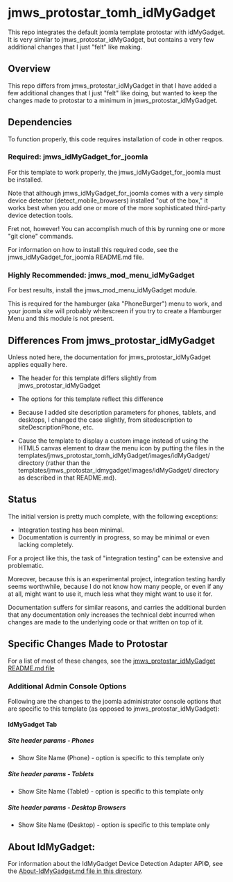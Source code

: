 # jmws_protostar_tomh_idMyGadget
This repo integrates the default joomla template protostar with idMyGadget.  It is very similar to jmws_protostar_idMyGadget, but contains a very few additional changes that I just "felt" like making. 

## Overview
This repo differs from jmws_protostar_idMyGadget in that I have added a few additional changes that I just "felt" like doing, but wanted to keep the changes made to protostar to a minimum in jmws_protostar_idMyGadget.

## Dependencies
To function properly, this code requires installation of code in other reqpos.

### Required: jmws_idMyGadget_for_joomla
For this template to work properly, the jmws_idMyGadget_for_joomla must be installed.

Note that although jmws_idMyGadget_for_joomla comes with a very simple device detector (detect_mobile_browsers) installed "out of the box," it works best when you add one or more of the more sophisticated third-party device detection tools.

Fret not, however!  You can accomplish much of this by running one or more "git clone" commands.

For information on how to install this required code, see the jmws_idMyGadget_for_joomla README.md file.

### Highly Recommended: jmws_mod_menu_idMyGadget
For best results, install the jmws_mod_menu_idMyGadget module.

This is required for the hamburger (aka "PhoneBurger") menu to work, and your joomla site will probably whitescreen if you try to create a Hamburger Menu and this module is not present.

## Differences From jmws_protostar_idMyGadget 
Unless noted here, the documentation for jmws_protostar_idMyGadget applies equally here.

* The header for this template differs slightly from jmws_protostar_idMyGadget 

* The options for this template reflect this difference 

* Because I added site description parameters for phones, tablets, and desktops, I changed the case slightly, from sitedescription to siteDescriptionPhone, etc.

* Cause the template to display a custom image instead of using the HTML5 canvas element to draw the menu icon by putting the files in the templates/jmws_protostar_tomh_idMyGadget/images/idMyGadget/ directory (rather than the templates/jmws_protostar_idmygadget/images/idMyGadget/ directory as described in that README.md).

## Status
The initial version is pretty much complete, with the following exceptions:

* Integration testing has been minimal.
* Documentation is currently in progress, so may be minimal or even lacking completely.

For a project like this, the task of "integration testing" can be extensive and problematic.

Moreover, because this is an experimental project, integration testing hardly seems worthwhile, because I do not know how many people, or even if any at all, might want to use it, much less what they might want to use it for.

Documentation suffers for similar reasons, and carries the additional burden that any documentation only increases the technical debt incurred when changes are made to the underlying code or that written on top of it.

## Specific Changes Made to Protostar
For a list of most of these changes, see the [jmws_protostar_idMyGadget README.md file](https://github.com/tomwhartung/jmws_protostar_idMyGadget/blob/master/README.md)

### Additional Admin Console Options
Following are the changes to the joomla administrator console options that are specific to this template (as opposed to jmws_protostar_idMyGadget):

#### IdMyGadget Tab

##### Site header params - Phones
* Show Site Name (Phone) - option is specific to this template only

##### Site header params - Tablets
* Show Site Name (Tablet) - option is specific to this template only

##### Site header params - Desktop Browsers
* Show Site Name (Desktop) - option is specific to this template only

## About IdMyGadget:

For information about the IdMyGadget Device Detection Adapter API&copy;, see the [About-IdMyGadget.md file in this directory](https://github.com/tomwhartung/jmws_protostar_tomh_idMyGadget/blob/master/ABOUT-IdMyGadget.md).

